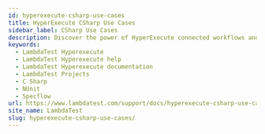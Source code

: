 ```yaml
---
id: hyperexecute-csharp-use-cases
title: HyperExecute CSharp Use Cases
sidebar_label: CSharp Use Cases
description: Discover the power of HyperExecute connected workflows and how testers or developers can leverage it for their daily autoamtion testing of their organization features.
keywords:
  - LambdaTest Hyperexecute
  - LambdaTest Hyperexecute help
  - LambdaTest Hyperexecute documentation
  - LambdaTest Projects
  - C Sharp
  - NUnit
  - Specflow
url: https://www.lambdatest.com/support/docs/hyperexecute-csharp-use-cases/
site_name: LambdaTest
slug: hyperexecute-csharp-use-cases/
---
```


<script type="application/ld+json"
      dangerouslySetInnerHTML={{ __html: JSON.stringify({
       "@context": "https://schema.org",
        "@type": "BreadcrumbList",
        "itemListElement": [{
          "@type": "ListItem",
          "position": 1,
          "name": "Home",
          "item": "https://www.lambdatest.com"
        },{
          "@type": "ListItem",
          "position": 2,
          "name": "Support",
          "item": "https://www.lambdatest.com/support/docs/"
        },{
          "@type": "ListItem",
          "position": 3,
          "name": "HyperExecute CSharp Use Cases",
          "item": "https://www.lambdatest.com/support/docs/hyperexecute-csharp-use-cases/"
        }]
      })
    }}
></script>

